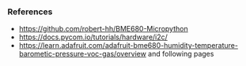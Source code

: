 ### References
* https://github.com/robert-hh/BME680-Micropython
* https://docs.pycom.io/tutorials/hardware/i2c/ 
* https://learn.adafruit.com/adafruit-bme680-humidity-temperature-barometic-pressure-voc-gas/overview and following pages

<!--
# vim: ai et ts=4 sw=4 sts=4 nu
-->
